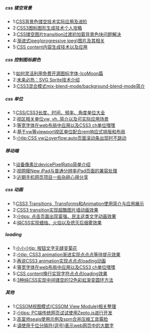 ##### css 镂空背景
- 1:[CSS背景色镂空技术实际应用及进阶](https://www.zhangxinxu.com/wordpress/2013/07/css-%E8%83%8C%E6%99%AF%E8%89%B2%E5%9B%BE%E7%89%87%E9%95%82%E7%A9%BA%E6%8A%80%E6%9C%AF/)
- 2:[CSS3图标图形生成技术个人攻略](https://www.zhangxinxu.com/wordpress/2014/04/css3-icon-%e5%9b%be%e6%a0%87%e7%94%9f%e6%88%90%e6%8a%80%e6%9c%af/)
- 3:[CSS镂空图片transition过渡初加载背景色块问题解决](https://www.zhangxinxu.com/wordpress/2016/02/css-hollow-image-for-transition-background-color-problem-fixed/)
- 4:[渐进式jpeg(progressive jpeg)图片及其相关](https://www.zhangxinxu.com/wordpress/2013/01/progressive-jpeg-image-and-so-on/)
- 5:[CSS content内容生成技术以及应用](https://www.zhangxinxu.com/wordpress/2010/04/css-content%e5%86%85%e5%ae%b9%e7%94%9f%e6%88%90%e6%8a%80%e6%9c%af%e4%bb%a5%e5%8f%8a%e5%ba%94%e7%94%a8/)



##### css 控制图标颜色
- 1:[如何灵活利用免费开源图标字体-IcoMoon篇](https://www.zhangxinxu.com/wordpress/2012/06/free-icon-font-usage-icomoon/)
- 2:[未来必热：SVG Sprite技术介绍](https://www.zhangxinxu.com/wordpress/2014/07/introduce-svg-sprite-technology/)
- 3:[CSS3混合模式mix-blend-mode/background-blend-mode简介](https://www.zhangxinxu.com/wordpress/2015/05/css3-mix-blend-mode-background-blend-mode/)



##### css 单位
- 1:[CSS/CSS3长度、时间、频率、角度单位大全](https://www.zhangxinxu.com/wordpress/2011/03/css-css3-unit-units/)
- 2:[视区相关单位vw, vh..简介以及可实际应用场景](https://www.zhangxinxu.com/wordpress/2012/09/new-viewport-relative-units-vw-vh-vm-vmin/)
- 3:[等宽字体在web布局中应用以及CSS3 ch单位嘿嘿](https://www.zhangxinxu.com/wordpress/2016/07/monospaced-font-css3-ch-unit/)
- 4:[基于vw等viewport视区单位配合rem响应式排版和布局](https://www.zhangxinxu.com/wordpress/2016/08/vw-viewport-responsive-layout-typography/)
- 5:[小tip:CSS vw让overflow:auto页面滚动条出现时不跳动](https://www.zhangxinxu.com/wordpress/2015/01/css-page-scrollbar-toggle-center-no-jumping/)



##### 移动端
- 1:[设备像素比devicePixelRatio简单介绍](https://www.zhangxinxu.com/wordpress/2012/08/window-devicepixelratio/)
- 2:[视网膜New iPad与普通分辨率iPad页面的兼容处理](https://www.zhangxinxu.com/wordpress/2012/10/new-pad-retina-devicepixelratio-css-page/)
- 3:[近期手机网页项目一些杂碎心得分享](https://www.zhangxinxu.com/wordpress/2012/08/mobile-wap-page-knowledge-share/)




##### css 动画
- 1:[CSS3 Transitions, Transforms和Animation使用简介与应用展示](https://www.zhangxinxu.com/wordpress/2010/11/css3-transitions-transforms-animation-introduction/)
- 2:[CSS3 transition实现超酷图片墙动画效果](https://www.zhangxinxu.com/wordpress/2009/12/css3-transformtransition%e5%ae%9e%e7%8e%b0%e8%b6%85%e9%85%b7%e5%9b%be%e7%89%87%e5%a2%99%e5%8a%a8%e7%94%bb%e6%95%88%e6%9e%9c/)
- 3:[小tips: 点击页面出现富强、民主这类文字动画效果](https://www.zhangxinxu.com/wordpress/2018/05/click-page-popup-text-tips/)
- 4:[纯CSS实现蜡烛、火焰以及熄灭后烟雾效果](https://www.zhangxinxu.com/wordpress/2018/05/pure-css-candle-flame-smoke/)




##### loading
- 1:[小小小tip: 按钮文字无缝变菊花](https://www.zhangxinxu.com/wordpress/2014/11/button-text-to-loading/)
- 2:[小tip: CSS3 animation渐进实现点点点等待提示效果](https://www.zhangxinxu.com/wordpress/2013/06/css3-animation-%e7%82%b9%e7%82%b9%e7%82%b9%e7%ad%89%e5%be%85%e6%8f%90%e7%a4%ba%e6%95%88%e6%9e%9c/)
- 3:[再说CSS3 animation实现点点点loading动画](https://www.zhangxinxu.com/wordpress/2014/12/css3-animation-dotting-loading/)
- 4:[等宽字体在web布局中应用以及CSS3 ch单位嘿嘿](https://www.zhangxinxu.com/wordpress/2016/07/monospaced-font-css3-ch-unit/)
- 5:[CSS content换行实现字符点点点loading效果](https://www.zhangxinxu.com/wordpress/2016/11/css-content-pre-animation-character-loading/)
- 6:[3种纯CSS实现中间镂空的12色彩虹渐变圆环方法](https://www.zhangxinxu.com/wordpress/2017/11/pure-css-colorful-circle/)



##### 其他
- 1:[CSSOM视图模式(CSSOM View Module)相关整理](https://www.zhangxinxu.com/wordpress/2011/09/cssom%e8%a7%86%e5%9b%be%e6%a8%a1%e5%bc%8fcssom-view-module%e7%9b%b8%e5%85%b3%e6%95%b4%e7%90%86%e4%b8%8e%e4%bb%8b%e7%bb%8d/)
- 2:[小tips: PC端传统网页试试使用Zepto.js进行开发](https://www.zhangxinxu.com/wordpress/2016/07/pc-website-use-zepto-js/)
- 3:[高富帅seajs使用示例及spm合并压缩工具露脸](https://www.zhangxinxu.com/wordpress/2012/07/seajs-node-nodejs-spm-npm/)
- 4:[请使用千位分隔符(逗号)表示web网页中的大数字](https://www.zhangxinxu.com/wordpress/2017/09/web-page-comma-number/)

